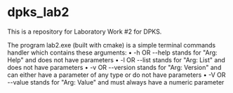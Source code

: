 # dpks_lab2
This is a repository for Laboratory Work #2 for DPKS.

The program lab2.exe (built with cmake) is a simple terminal commands handler which contains these arguments:
  • -h OR --help stands for "Arg: Help" and does not have parameters
  • -l OR --list stands for "Arg: List" and does not have parameters
  • -v OR --version stands for "Arg: Version" and can either have a parameter of any type or do not have parameters
  • -V OR --value stands for "Arg: Value" and must always have a numeric parameter
